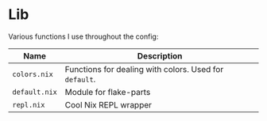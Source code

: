 # Lib

Various functions I use throughout the config:

Name          | Description
------------- | -----------
`colors.nix`  | Functions for dealing with colors. Used for `default`.
`default.nix` | Module for flake-parts
`repl.nix`    | Cool Nix REPL wrapper
